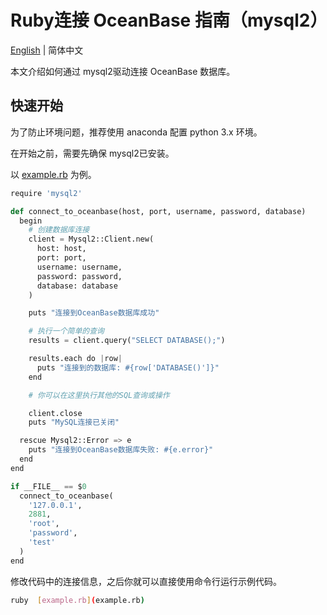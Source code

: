 # Ruby连接 OceanBase 指南（mysql2）

[English](README.md) | 简体中文

本文介绍如何通过 mysql2驱动连接 OceanBase 数据库。

## 快速开始

为了防止环境问题，推荐使用 anaconda 配置 python 3.x 环境。

在开始之前，需要先确保 mysql2已安装。

以 [example.rb](example.rb) 为例。

```python
require 'mysql2'

def connect_to_oceanbase(host, port, username, password, database)
  begin
    # 创建数据库连接
    client = Mysql2::Client.new(
      host: host,
      port: port,
      username: username,
      password: password,
      database: database
    )

    puts "连接到OceanBase数据库成功"

    # 执行一个简单的查询
    results = client.query("SELECT DATABASE();")

    results.each do |row|
      puts "连接到的数据库: #{row['DATABASE()']}"
    end

    # 你可以在这里执行其他的SQL查询或操作

    client.close
    puts "MySQL连接已关闭"

  rescue Mysql2::Error => e
    puts "连接到OceanBase数据库失败: #{e.error}"
  end
end

if __FILE__ == $0
  connect_to_oceanbase(
    '127.0.0.1',
    2881,
    'root',
    'password',
    'test'
  )
end

```

修改代码中的连接信息，之后你就可以直接使用命令行运行示例代码。

```bash
ruby  [example.rb](example.rb) 
```
